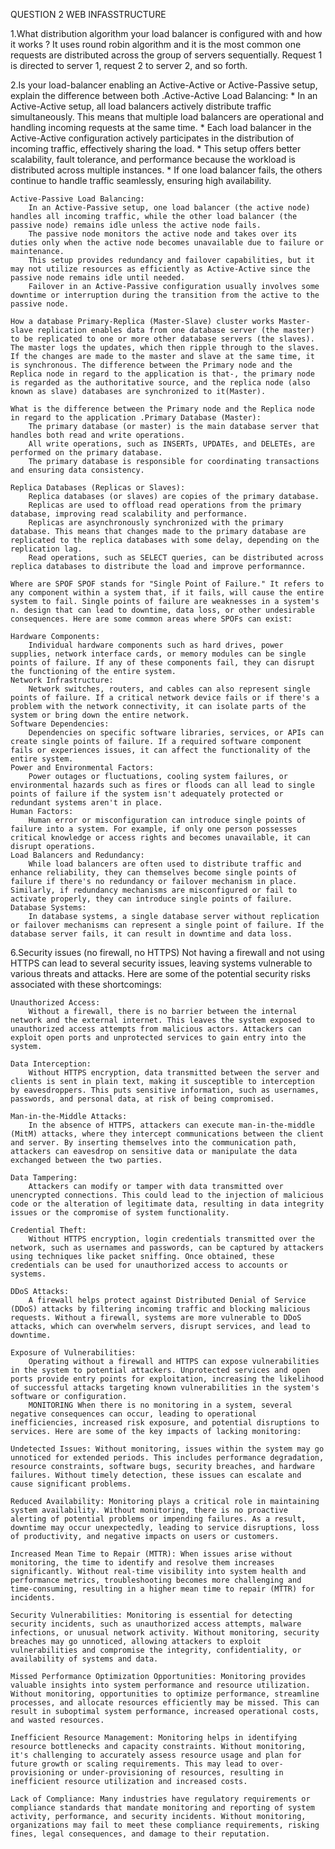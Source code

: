 QUESTION 2 WEB INFASSTRUCTURE

1.What distribution algorithm your load balancer is configured with and how it works ? It uses round robin algorithm and it is the most common one requests are distributed across the group of servers sequentially. Request 1 is directed to server 1, request 2 to server 2, and so forth.

2.Is your load-balancer enabling an Active-Active or Active-Passive setup, explain the difference between both .Active-Active Load Balancing: * In an Active-Active setup, all load balancers actively distribute traffic simultaneously. This means that multiple load balancers are operational and handling incoming requests at the same time. * Each load balancer in the Active-Active configuration actively participates in the distribution of incoming traffic, effectively sharing the load. * This setup offers better scalability, fault tolerance, and performance because the workload is distributed across multiple instances. * If one load balancer fails, the others continue to handle traffic seamlessly, ensuring high availability.

    Active-Passive Load Balancing:
        In an Active-Passive setup, one load balancer (the active node) handles all incoming traffic, while the other load balancer (the passive node) remains idle unless the active node fails.
        The passive node monitors the active node and takes over its duties only when the active node becomes unavailable due to failure or maintenance.
        This setup provides redundancy and failover capabilities, but it may not utilize resources as efficiently as Active-Active since the passive node remains idle until needed.
        Failover in an Active-Passive configuration usually involves some downtime or interruption during the transition from the active to the passive node.

    How a database Primary-Replica (Master-Slave) cluster works Master-slave replication enables data from one database server (the master) to be replicated to one or more other database servers (the slaves). The master logs the updates, which then ripple through to the slaves. If the changes are made to the master and slave at the same time, it is synchronous. The difference between the Primary node and the Replica node in regard to the application is that-, the primary node is regarded as the authoritative source, and the replica node (also known as slave) databases are synchronized to it(Master).

    What is the difference between the Primary node and the Replica node in regard to the application .Primary Database (Master):
        The primary database (or master) is the main database server that handles both read and write operations.
        All write operations, such as INSERTs, UPDATEs, and DELETEs, are performed on the primary database.
        The primary database is responsible for coordinating transactions and ensuring data consistency.

    Replica Databases (Replicas or Slaves):
        Replica databases (or slaves) are copies of the primary database.
        Replicas are used to offload read operations from the primary database, improving read scalability and performance.
        Replicas are asynchronously synchronized with the primary database. This means that changes made to the primary database are replicated to the replica databases with some delay, depending on the replication lag.
        Read operations, such as SELECT queries, can be distributed across replica databases to distribute the load and improve performannce.

    Where are SPOF SPOF stands for "Single Point of Failure." It refers to any component within a system that, if it fails, will cause the entire system to fail. Single points of failure are weaknesses in a system's n. design that can lead to downtime, data loss, or other undesirable consequences. Here are some common areas where SPOFs can exist:

    Hardware Components:
        Individual hardware components such as hard drives, power supplies, network interface cards, or memory modules can be single points of failure. If any of these components fail, they can disrupt the functioning of the entire system.
    Network Infrastructure:
        Network switches, routers, and cables can also represent single points of failure. If a critical network device fails or if there's a problem with the network connectivity, it can isolate parts of the system or bring down the entire network.
    Software Dependencies:
        Dependencies on specific software libraries, services, or APIs can create single points of failure. If a required software component fails or experiences issues, it can affect the functionality of the entire system.
    Power and Environmental Factors:
        Power outages or fluctuations, cooling system failures, or environmental hazards such as fires or floods can all lead to single points of failure if the system isn't adequately protected or redundant systems aren't in place.
    Human Factors:
        Human error or misconfiguration can introduce single points of failure into a system. For example, if only one person possesses critical knowledge or access rights and becomes unavailable, it can disrupt operations.
    Load Balancers and Redundancy:
        While load balancers are often used to distribute traffic and enhance reliability, they can themselves become single points of failure if there's no redundancy or failover mechanism in place. Similarly, if redundancy mechanisms are misconfigured or fail to activate properly, they can introduce single points of failure.
    Database Systems:
        In database systems, a single database server without replication or failover mechanisms can represent a single point of failure. If the database server fails, it can result in downtime and data loss.

6.Security issues (no firewall, no HTTPS) Not having a firewall and not using HTTPS can lead to several security issues, leaving systems vulnerable to various threats and attacks. Here are some of the potential security risks associated with these shortcomings:

    Unauthorized Access:
        Without a firewall, there is no barrier between the internal network and the external internet. This leaves the system exposed to unauthorized access attempts from malicious actors. Attackers can exploit open ports and unprotected services to gain entry into the system.

    Data Interception:
        Without HTTPS encryption, data transmitted between the server and clients is sent in plain text, making it susceptible to interception by eavesdroppers. This puts sensitive information, such as usernames, passwords, and personal data, at risk of being compromised.

    Man-in-the-Middle Attacks:
        In the absence of HTTPS, attackers can execute man-in-the-middle (MitM) attacks, where they intercept communications between the client and server. By inserting themselves into the communication path, attackers can eavesdrop on sensitive data or manipulate the data exchanged between the two parties.

    Data Tampering:
        Attackers can modify or tamper with data transmitted over unencrypted connections. This could lead to the injection of malicious code or the alteration of legitimate data, resulting in data integrity issues or the compromise of system functionality.

    Credential Theft:
        Without HTTPS encryption, login credentials transmitted over the network, such as usernames and passwords, can be captured by attackers using techniques like packet sniffing. Once obtained, these credentials can be used for unauthorized access to accounts or systems.

    DDoS Attacks:
        A firewall helps protect against Distributed Denial of Service (DDoS) attacks by filtering incoming traffic and blocking malicious requests. Without a firewall, systems are more vulnerable to DDoS attacks, which can overwhelm servers, disrupt services, and lead to downtime.

    Exposure of Vulnerabilities:
        Operating without a firewall and HTTPS can expose vulnerabilities in the system to potential attackers. Unprotected services and open ports provide entry points for exploitation, increasing the likelihood of successful attacks targeting known vulnerabilities in the system's software or configuration.
        MONITORING When there is no monitoring in a system, several negative consequences can occur, leading to operational inefficiencies, increased risk exposure, and potential disruptions to services. Here are some of the key impacts of lacking monitoring:

    Undetected Issues: Without monitoring, issues within the system may go unnoticed for extended periods. This includes performance degradation, resource constraints, software bugs, security breaches, and hardware failures. Without timely detection, these issues can escalate and cause significant problems.

    Reduced Availability: Monitoring plays a critical role in maintaining system availability. Without monitoring, there is no proactive alerting of potential problems or impending failures. As a result, downtime may occur unexpectedly, leading to service disruptions, loss of productivity, and negative impacts on users or customers.

    Increased Mean Time to Repair (MTTR): When issues arise without monitoring, the time to identify and resolve them increases significantly. Without real-time visibility into system health and performance metrics, troubleshooting becomes more challenging and time-consuming, resulting in a higher mean time to repair (MTTR) for incidents.

    Security Vulnerabilities: Monitoring is essential for detecting security incidents, such as unauthorized access attempts, malware infections, or unusual network activity. Without monitoring, security breaches may go unnoticed, allowing attackers to exploit vulnerabilities and compromise the integrity, confidentiality, or availability of systems and data.

    Missed Performance Optimization Opportunities: Monitoring provides valuable insights into system performance and resource utilization. Without monitoring, opportunities to optimize performance, streamline processes, and allocate resources efficiently may be missed. This can result in suboptimal system performance, increased operational costs, and wasted resources.

    Inefficient Resource Management: Monitoring helps in identifying resource bottlenecks and capacity constraints. Without monitoring, it's challenging to accurately assess resource usage and plan for future growth or scaling requirements. This may lead to over-provisioning or under-provisioning of resources, resulting in inefficient resource utilization and increased costs.

    Lack of Compliance: Many industries have regulatory requirements or compliance standards that mandate monitoring and reporting of system activity, performance, and security incidents. Without monitoring, organizations may fail to meet these compliance requirements, risking fines, legal consequences, and damage to their reputation.



